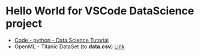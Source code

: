 # Hello World for VSCode DataScience project

- [Code - python - Data Science Tutorial](https://code.visualstudio.com/docs/python/data-science-tutorial)
- OpenML - Titanic DataSet (to **data.csv**) [Link](https://www.openml.org/d/40945)
